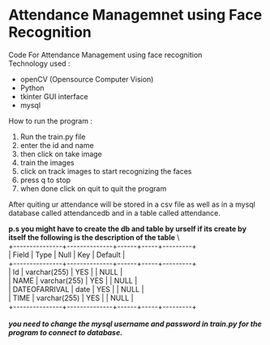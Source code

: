 # Attendance Managemnet using Face Recognition

Code For Attendance Management using face recognition \
Technology used :
- openCV (Opensource Computer Vision)
- Python
- tkinter GUI interface
- mysql

How to run the program : 

1. Run the train.py file
2. enter the id and name
3. then click on take image
4. train the images
5. click on track images to start recognizing the faces 
6. press q to stop 
7. when done click on quit to quit the program 

After quiting ur attendance will be stored in a csv file as well as in a mysql database called attendancedb and in a table called attendance.</br>

**p.s
you might have to create the db and table by urself if its create by itself
the following is the description of the table** \ 
</br>
+---------------+--------------+------+-----+---------+  \
| Field         | Type         | Null | Key | Default |  \
+---------------+--------------+------+-----+---------+  \
| Id            | varchar(255) | YES  |     | NULL    |  \
| NAME          | varchar(255) | YES  |     | NULL    |   \
| DATEOFARRIVAL | date         | YES  |     | NULL    |   \
| TIME          | varchar(255) | YES  |     | NULL    |  \
+---------------+--------------+------+-----+---------+   \
</br>
***you need to change the mysql username and password in train.py for the program to connect to database.*** 
